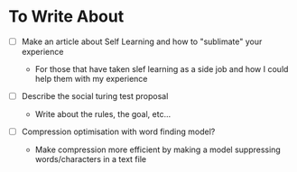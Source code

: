 # To Write About

- [ ] Make an article about Self Learning and how to "sublimate" your experience
  - For those that have taken slef learning as a side job and how I could help them with my experience

- [ ] Describe the social turing test proposal
  - Write about the rules, the goal, etc...

- [ ] Compression optimisation with word finding model?
  - Make compression more efficient by making a model suppressing words/characters in a text file